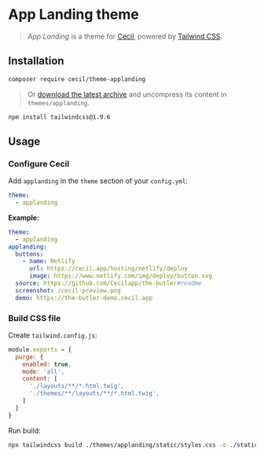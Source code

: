 # App Landing theme

> _App Landing_ is a theme for [Cecil](https://cecil.app), powered by [Tailwind CSS](https://tailwindcss.com).

## Installation

```bash
composer require cecil/theme-applanding
```

> Or [download the latest archive](https://github.com/Cecilapp/theme-applanding/releases/latest/) and uncompress its content in `themes/applanding`.

```bash
npm install tailwindcss@1.9.6
```

## Usage

### Configure Cecil

Add `applanding` in the `theme` section of your `config.yml`:

```yaml
theme:
  - applanding
```

**Example:**

```yaml
theme:
  - applanding
applanding:
  buttons:
    - name: Netlify
      url: https://cecil.app/hosting/netlify/deploy
      image: https://www.netlify.com/img/deploy/button.svg
  source: https://github.com/Cecilapp/the-butler#readme
  screenshot: /cecil-preview.png
  demo: https://the-butler-demo.cecil.app
```

### Build CSS file

Create `tailwind.config.js`:

```javascript
module.exports = {
  purge: {
    enabled: true,
    mode: 'all',
    content: [
      './layouts/**/*.html.twig',
      './themes/**/layouts/**/*.html.twig',
    ]
  }
}
```

Run build:

```bash
npx tailwindcss build ./themes/applanding/static/styles.css -o ./static/css/styles.css
```
